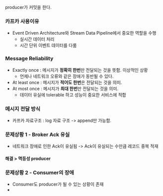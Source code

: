 producer가 커밋을 한다.

### 카프카 사용이유
- Event Driven Architecture와 Stream Data Pipeline에서 중요한 역할을 수행
  - 실시간 데이터 처리
  - 시간 단위 이벤트 데이터를 다룸


### Message Reliability
- Exactly once : 메시지가 **정확히 한번**만 전달되는 것을 뜻함. 이상적인 상황
  - 언제나 네트워크 오류와 같은 장애가 동반될 수 있다.
- At least once : 메시지가 **적어도 한번**은 전달되는 것을 의미. 
- At most once : 메시지가 **최대 한번**만 전달되는 것을 의미.
  - 데이터 유실에 tolerable 하고 성능이 중요한 서비스에 적합

### 메시지 전달 방식
- 카프카 자료구조 : log 자료 구조 -> append만 가능함.

### 문제상황 1 - Broker Ack 유실
- 네트워크 장애로 인한 Ack이 유실됨 -> Ack이 유실되는 수만큼 레코드 중복 적재

#### 해결 > 멱등성 producer

### 문제상황 2 - Consumer의 장애
- Consumer도 producer가 될 수 있는 상황이 존재
- 